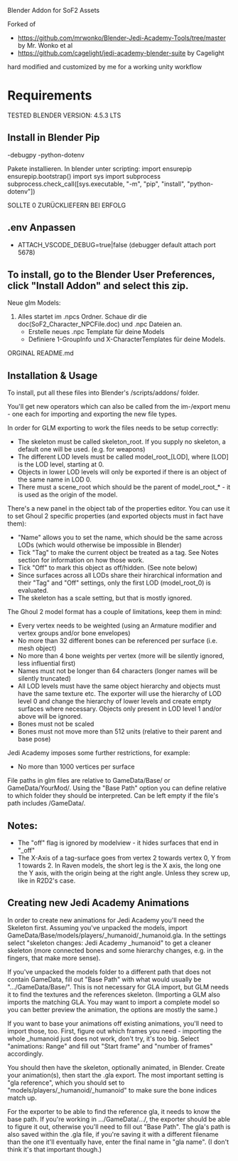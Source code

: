 Blender Addon for SoF2 Assets

Forked of 
- https://github.com/mrwonko/Blender-Jedi-Academy-Tools/tree/master by Mr. Wonko et al 
- https://github.com/cagelight/jedi-academy-blender-suite by Cagelight


hard modified and customized by me for a working unity workflow

# Requirements
TESTED BLENDER VERSION: 4.5.3 LTS

## Install in Blender Pip
-debugpy
-python-dotenv

Pakete installieren. In blender unter scripting:
import ensurepip
ensurepip.bootstrap()
import sys
import subprocess
subprocess.check_call([sys.executable, "-m", "pip", "install", "python-dotenv"])

SOLLTE 0 ZURÜCKLIEFERN BEI ERFOLG

## .env Anpassen
- ATTACH_VSCODE_DEBUG=true|false (debugger default attach port 5678)


## To install, go to the Blender User Preferences, click "Install Addon" and select this zip.



Neue glm Models:

1. Alles startet im .npcs Ordner. Schaue dir die doc(SoF2_Character_NPCFile.doc) und .npc Dateien an.
    - Erstelle neues .npc Template für deine Models
    - Definiere 1-GroupInfo und X-CharacterTemplates für deine Models.


ORGINAL README.md
## Installation & Usage

To install, put all these files into Blender's /scripts/addons/ folder.

You'll get new operators which can also be called from the im-/export menu - one each for importing and exporting the new file types.

In order for GLM exporting to work the files needs to be setup correctly:

* The skeleton must be called skeleton_root. If you supply no skeleton, a default one will be used. (e.g. for weapons)
* The different LOD levels must be called model_root_[LOD], where [LOD] is the LOD level, starting at 0.
* Objects in lower LOD levels will only be exported if there is an object of the same name in LOD 0.
* There must a scene_root which should be the parent of model_root_* - it is used as the origin of the model.

There's a new panel in the object tab of the properties editor. You can use it to set Ghoul 2 specific properties (and exported objects must in fact have them):

* "Name" allows you to set the name, which should be the same across LODs (which would otherwise be impossible in Blender)
* Tick "Tag" to make the current object be treated as a tag. See Notes section for information on how those work.
* Tick "Off" to mark this object as off/hidden. (See note below)
* Since surfaces across all LODs share their hirarchical information and their "Tag" and "Off" settings, only the first LOD (model_root_0) is evaluated.
* The skeleton has a scale setting, but that is mostly ignored.

The Ghoul 2 model format has a couple of limitations, keep them in mind:

* Every vertex needs to be weighted (using an Armature modifier and vertex groups and/or bone envelopes)
* No more than 32 different bones can be referenced per surface (i.e. mesh object)
* No more than 4 bone weights per vertex (more will be silently ignored, less influential first)
* Names must not be longer than 64 characters (longer names will be silently truncated)
* All LOD levels must have the same object hierarchy and objects must have the same texture etc. The exporter will use the hierarchy of LOD level 0 and change the hierarchy of lower levels and create empty surfaces where necessary. Objects only present in LOD level 1 and/or above will be ignored.
* Bones must not be scaled
* Bones must not move more than 512 units (relative to their parent and base pose)

Jedi Academy imposes some further restrictions, for example:

* No more than 1000 vertices per surface

File paths in glm files are relative to GameData/Base/ or GameData/YourMod/. Using the "Base Path" option you can define relative to which folder they should be interpreted. Can be left empty if the file's path includes /GameData/.

## Notes:

* The "off" flag is ignored by modelview - it hides surfaces that end in "_off"
* The X-Axis of a tag-surface goes from vertex 2 towards vertex 0, Y from 1 towards 2. In Raven models, the short leg is the X axis, the long one the Y axis, with the origin being at the right angle. Unless they screw up, like in R2D2's case.


## Creating new Jedi Academy Animations

In order to create new animations for Jedi Academy you'll need the Skeleton first. Assuming you've unpacked the models, import GameData/Base/models/players/_humanoid/_humanoid.gla. In the settings select "skeleton changes: Jedi Academy _humanoid" to get a cleaner skeleton (more connected bones and some hierarchy changes, e.g. in the fingers, that make more sense).

If you've unpacked the models folder to a different path that does not contain GameData, fill out "Base Path" with what would usually be ".../GameData/Base/". This is not necessary for GLA import, but GLM needs it to find the textures and the references skeleton. (Importing a GLM also imports the matching GLA. You may want to import a complete model so you can better preview the animation, the options are mostly the same.)

If you want to base your animations off existing animations, you'll need to import those, too. First, figure out which frames you need - importing the whole _humanoid just does not work, don't try, it's too big. Select "animations: Range" and fill out "Start frame" and "number of frames" accordingly.

You should then have the skeleton, optionally animated, in Blender. Create your animation(s), then start the .gla export. The most important setting is "gla reference", which you should set to "models/players/_humanoid/_humanoid" to make sure the bone indices match up.

For the exporter to be able to find the reference gla, it needs to know the base path. If you're working in .../GameData/.../, the exporter should be able to figure it out, otherwise you'll need to fill out "Base Path". The gla's path is also saved within the .gla file, if you're saving it with a different filename than the one it'll eventually have, enter the final name in "gla name". (I don't think it's that important though.)
